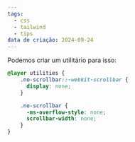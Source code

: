 ```yaml
---
tags:
  - css
  - tailwind
  - tips
data de criação: 2024-09-24
---
```

Podemos criar um utilitário para isso:

```css
@layer utilities {
    .no-scrollbar::-webkit-scrollbar {
      display: none;
    }

    .no-scrollbar {
      -ms-overflow-style: none;
      scrollbar-width: none;
    }
}
```


